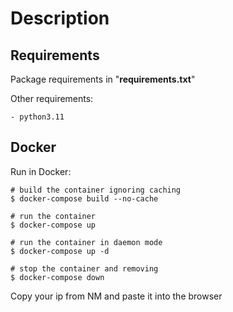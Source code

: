 # Description

## Requirements

Package requirements in "__requirements.txt__"

Other requirements:
    
    - python3.11

## Docker

Run in Docker:

    # build the container ignoring caching
    $ docker-compose build --no-cache

    # run the container
    $ docker-compose up

    # run the container in daemon mode
    $ docker-compose up -d

    # stop the container and removing
    $ docker-compose down

Copy your ip from NM and paste it into the browser